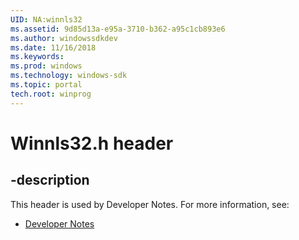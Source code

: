 ```yaml
---
UID: NA:winnls32
ms.assetid: 9d85d13a-e95a-3710-b362-a95c1cb893e6
ms.author: windowssdkdev
ms.date: 11/16/2018
ms.keywords: 
ms.prod: windows
ms.technology: windows-sdk
ms.topic: portal
tech.root: winprog
---
```


# Winnls32.h header


## -description


This header is used by Developer Notes. For more information, see:

- [Developer Notes](../_winprog)
